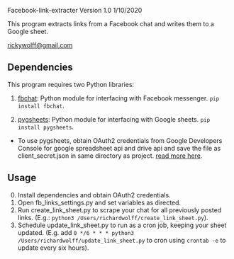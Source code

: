 Facebook-link-extracter Version 1.0 1/10/2020


This program extracts links from a Facebook chat and writes them to a Google sheet. 

rickywolff@gmail.com

## Dependencies

This program requires two Python libraries: 

1. [fbchat](https://github.com/carpedm20/fbchat): Python module for interfacing with Facebook messenger. `pip install fbchat`.

2. [pygsheets](https://github.com/nithinmurali/pygsheets): Python module for interfacing with Google sheets. `pip install pygsheets`.

* To use pygsheets, obtain OAuth2 credentials from Google Developers Console for google spreadsheet api and drive api and save the file as client_secret.json in same directory as project. [read more here](https://pygsheets.readthedocs.io/en/latest/authorization.html).

## Usage
0. Install dependencies and obtain OAuth2 credentials.
1. Open fb_links_settings.py and set variables as directed.
2. Run create_link_sheet.py to scrape your chat for all previously posted links. (E.g.: `python3 /Users/richardwolff/create_link_sheet.py`).
3. Schedule update_link_sheet.py to run as a cron job, keeping your sheet updated. (E.g. add `0 */6 * * * python3 /Users/richardwolff/update_link_sheet.py` to cron using `crontab -e` to update every six hours).
